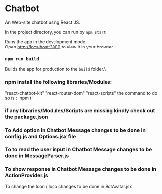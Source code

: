 # Chatbot
An Web-site chatbot using React JS. 

In the project directory, you can run by `npm start`

Runs the app in the development mode.\
Open [http://localhost:3000](http://localhost:3000) to view it in your browser.

### `npm run build`
Builds the app for production to the `build` folder.\

### npm install the following libraries/Modules:
"react-chatbot-kit"
"react-router-dom"
"react-scripts"
the command  to do so is : 'npm i <sript name>'
### if any libraries/Modules/Scripts are missing kindly check out the package.json

### To Add option in Chatbot Message changes to be done in config.js and Options.jsx file

### To to read the user input in Chatbot Message changes to be done in MessageParser.js

### To show response in Chatbot Message changes to be done in ActionProvider.js

To change the Icon / logo changes to be done in BotAvatar.jsx
